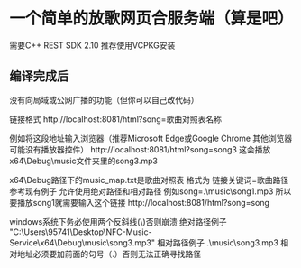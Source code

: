 # 一个简单的放歌网页合服务端（算是吧）

需要C++ REST SDK 2.10 推荐使用VCPKG安装


## 编译完成后

没有向局域或公网广播的功能（但你可以自己改代码）

链接格式
http://localhost:8081/html?song=歌曲对照表名称

例如将这段地址输入浏览器（推荐Microsoft Edge或Google Chrome 其他浏览器可能没有播放器控件）
http://localhost:8081/html?song=song3
这会播放x64\Debug\music文件夹里的song3.mp3

x64\Debug路径下的music_map.txt是歌曲对照表
格式为 链接关键词=歌曲路径 参考现有例子 允许使用绝对路径和相对路径
例如song=.\\music\\song1.mp3
所以要播放song1就需要输入这个链接
http://localhost:8081/html?song=song

windows系统下务必使用两个反斜线(\\)否则崩溃
绝对路径例子 "C:\\Users\\95741\\Desktop\\NFC-Music-Service\\x64\\Debug\\music\\song3.mp3"
相对路径例子 .\\music\\song3.mp3
相对地址必须要加前面的句号（.）否则无法正确寻找路径
